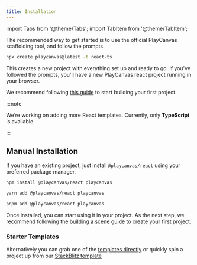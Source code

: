 ```yaml
---
title: Installation
---
```


import Tabs from '@theme/Tabs';
import TabItem from '@theme/TabItem';

The recommended way to get started is to use the official PlayCanvas scaffolding tool, and follow the prompts.

```bash
npx create playcanvas@latest -t react-ts
```

This creates a new project with everything set up and ready to go. If you've followed the prompts, you'll have a new PlayCanvas react project running in your browser. 

We recommend following [this guide](../../building-a-scene) to start building your first project.

:::note

We’re working on adding more React templates. Currently, only **TypeScript** is available.

:::

## Manual Installation

If you have an existing project, just install `@playcanvas/react` using your preferred package manager.

<Tabs>
<TabItem value="npm" label="npm">

```bash
npm install @playcanvas/react playcanvas
```

</TabItem>
<TabItem value="yarn" label="yarn">

```bash
yarn add @playcanvas/react playcanvas
```

</TabItem>
<TabItem value="pnpm" label="pnpm">

```bash
pnpm add @playcanvas/react playcanvas
```

</TabItem>
</Tabs>

Once installed, you can start using it in your project. As the next step, we recommend following the [building a scene guide](../../building-a-scene) to create your first project.

### Starter Templates

Alternatively you can grab one of the [templates directly](https://github.com/playcanvas/create-playcanvas/tree/main/templates) or quickly spin a project up from our [StackBlitz template](https://stackblitz.com/edit/playcanvas-react-template?file=src%2FScene.tsx)
